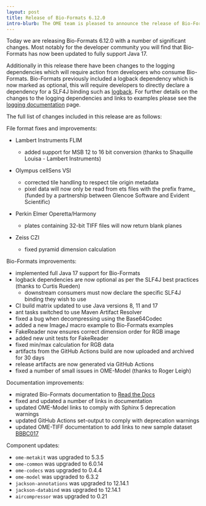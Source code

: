 ```yaml
---
layout: post
title: Release of Bio-Formats 6.12.0
intro-blurb: The OME team is pleased to announce the release of Bio-Formats 6.12.0
---
```


Today we are releasing Bio-Formats 6.12.0 with a number of significant changes. Most notably for the developer community you will find that Bio-Formats has now been updated to fully support Java 17.

Additionally in this release there have been changes to the logging dependencies which will require action from developers who consume Bio-Formats. Bio-Formats previously included a logback dependency which is now marked as optional, this will require developers to directly declare a dependency for a SLF4J binding such as [logback](https://logback.qos.ch/). For further details on the changes to the logging dependencies and links to examples please see the [logging documentation](https://docs.openmicroscopy.org/bio-formats/latest/developers/logging.html) page.

The full list of changes included in this release are as follows:

File format fixes and improvements:

* Lambert Instruments FLIM
   - added support for MSB 12 to 16 bit conversion (thanks to Shaquille Louisa - Lambert Instruments)

* Olympus cellSens VSI
   - corrected tile handling to respect tile origin metadata
   - pixel data will now only be read from ets files with the prefix frame_
     (funded by a partnership between Glencoe Software and Evident Scientific)

* Perkin Elmer Operetta/Harmony
   - plates containing 32-bit TIFF files will now return blank planes

* Zeiss CZI
   - fixed pyramid dimension calculation

Bio-Formats improvements:

* implemented full Java 17 support for Bio-Formats
* logback dependencies are now optional as per the SLF4J best practices (thanks to Curtis Rueden)
   - downstream consumers must now declare the specific SLF4J binding they wish to use
* CI build matrix updated to use Java versions 8, 11 and 17
* ant tasks switched to use Maven Artifact Resolver
* fixed a bug when decompressing using the Base64Codec
* added a new ImageJ macro example to Bio-Formats examples
* FakeReader now ensures correct dimension order for RGB image
* added new unit tests for FakeReader
* fixed min/max calculation for RGB data
* artifacts from the GitHub Actions build are now uploaded and archived for 30 days
* release artifacts are now generated via GitHub Actions
* fixed a number of small issues in OME-Model (thanks to Roger Leigh)

Documentation improvements:

* migrated Bio-Formats documentation to [Read the Docs](https://bio-formats.readthedocs.io/en/stable/)
* fixed and updated a number of links in documentation
* updated OME-Model links to comply with Sphinx 5 deprecation warnings
* updated GitHub Actions set-output to comply with deprecation warnings
* updated OME-TIFF documentation to add links to new sample dataset [BBBC017](https://downloads.openmicroscopy.org/images/OME-TIFF/2016-06/BBBC017)

Component updates:

* `ome-metakit` was upgraded to 5.3.5
* `ome-common` was upgraded to 6.0.14
* `ome-codecs` was upgraded to 0.4.4
* `ome-model` was upgraded to 6.3.2
* `jackson-annotations` was upgraded to 12.14.1
* `jackson-databind` was upgraded to 12.14.1
* `aircompressor` was upgraded to 0.21
